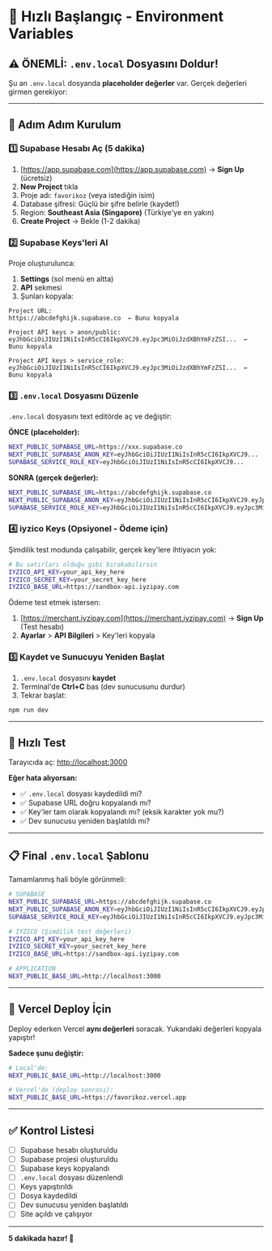 # 🚀 Hızlı Başlangıç - Environment Variables

## ⚠️ ÖNEMLİ: `.env.local` Dosyasını Doldur!

Şu an `.env.local` dosyanda **placeholder değerler** var. Gerçek değerleri girmen gerekiyor:

---

## 📝 Adım Adım Kurulum

### 1️⃣ Supabase Hesabı Aç (5 dakika)

1. [https://app.supabase.com](https://app.supabase.com) → **Sign Up** (ücretsiz)
2. **New Project** tıkla
3. Proje adı: `favorikoz` (veya istediğin isim)
4. Database şifresi: Güçlü bir şifre belirle (kaydet!)
5. Region: **Southeast Asia (Singapore)** (Türkiye'ye en yakın)
6. **Create Project** → Bekle (1-2 dakika)

### 2️⃣ Supabase Keys'leri Al

Proje oluşturulunca:

1. **Settings** (sol menü en altta)
2. **API** sekmesi
3. Şunları kopyala:

```
Project URL:
https://abcdefghijk.supabase.co  ← Bunu kopyala

Project API keys > anon/public:
eyJhbGciOiJIUzI1NiIsInR5cCI6IkpXVCJ9.eyJpc3MiOiJzdXBhYmFzZSI...  ← Bunu kopyala

Project API keys > service_role:
eyJhbGciOiJIUzI1NiIsInR5cCI6IkpXVCJ9.eyJpc3MiOiJzdXBhYmFzZSI...  ← Bunu kopyala
```

### 3️⃣ `.env.local` Dosyasını Düzenle

`.env.local` dosyasını text editörde aç ve değiştir:

**ÖNCE (placeholder):**
```bash
NEXT_PUBLIC_SUPABASE_URL=https://xxx.supabase.co
NEXT_PUBLIC_SUPABASE_ANON_KEY=eyJhbGciOiJIUzI1NiIsInR5cCI6IkpXVCJ9...
SUPABASE_SERVICE_ROLE_KEY=eyJhbGciOiJIUzI1NiIsInR5cCI6IkpXVCJ9...
```

**SONRA (gerçek değerler):**
```bash
NEXT_PUBLIC_SUPABASE_URL=https://abcdefghijk.supabase.co
NEXT_PUBLIC_SUPABASE_ANON_KEY=eyJhbGciOiJIUzI1NiIsInR5cCI6IkpXVCJ9.eyJpc3MiOiJzdXBhYmFzZSIsInJlZiI6ImFiY2RlZmdoaWprIiwicm9sZSI6ImFub24iLCJpYXQiOjE2OTg0MjM0NTYsImV4cCI6MjAxMzk5OTQ1Nn0.uzLxCXYZ12345...
SUPABASE_SERVICE_ROLE_KEY=eyJhbGciOiJIUzI1NiIsInR5cCI6IkpXVCJ9.eyJpc3MiOiJzdXBhYmFzZSIsInJlZiI6ImFiY2RlZmdoaWprIiwicm9sZSI6InNlcnZpY2Vfcm9sZSIsImlhdCI6MTY5ODQyMzQ1NiwiZXhwIjoyMDEzOTk5NDU2fQ.abcDEF123...
```

### 4️⃣ iyzico Keys (Opsiyonel - Ödeme için)

Şimdilik test modunda çalışabilir, gerçek key'lere ihtiyacın yok:

```bash
# Bu satırları olduğu gibi bırakabilirsin
IYZICO_API_KEY=your_api_key_here
IYZICO_SECRET_KEY=your_secret_key_here
IYZICO_BASE_URL=https://sandbox-api.iyzipay.com
```

Ödeme test etmek istersen:
1. [https://merchant.iyzipay.com](https://merchant.iyzipay.com) → **Sign Up** (Test hesabı)
2. **Ayarlar** > **API Bilgileri** > Key'leri kopyala

### 5️⃣ Kaydet ve Sunucuyu Yeniden Başlat

1. `.env.local` dosyasını **kaydet**
2. Terminal'de **Ctrl+C** bas (dev sunucusunu durdur)
3. Tekrar başlat:
```bash
npm run dev
```

---

## 🎯 Hızlı Test

Tarayıcıda aç: [http://localhost:3000](http://localhost:3000)

**Eğer hata alıyorsan:**
- ✅ `.env.local` dosyası kaydedildi mi?
- ✅ Supabase URL doğru kopyalandı mı?
- ✅ Key'ler tam olarak kopyalandı mı? (eksik karakter yok mu?)
- ✅ Dev sunucusu yeniden başlatıldı mı?

---

## 📋 Final `.env.local` Şablonu

Tamamlanmış hali böyle görünmeli:

```bash
# SUPABASE
NEXT_PUBLIC_SUPABASE_URL=https://abcdefghijk.supabase.co
NEXT_PUBLIC_SUPABASE_ANON_KEY=eyJhbGciOiJIUzI1NiIsInR5cCI6IkpXVCJ9.eyJpc3MiOiJzdXBhYmFzZSIsInJlZiI6ImFiY2RlZmdoaWprIiwicm9sZSI6ImFub24iLCJpYXQiOjE2OTg0MjM0NTYsImV4cCI6MjAxMzk5OTQ1Nn0.uzLxCXYZ12345abcdefGHIJKLMNOPQRSTUVWXYZ
SUPABASE_SERVICE_ROLE_KEY=eyJhbGciOiJIUzI1NiIsInR5cCI6IkpXVCJ9.eyJpc3MiOiJzdXBhYmFzZSIsInJlZiI6ImFiY2RlZmdoaWprIiwicm9sZSI6InNlcnZpY2Vfcm9sZSIsImlhdCI6MTY5ODQyMzQ1NiwiZXhwIjoyMDEzOTk5NDU2fQ.abcDEF123456ghiJKLMNOPQRSTUVWXYZ

# IYZICO (Şimdilik test değerleri)
IYZICO_API_KEY=your_api_key_here
IYZICO_SECRET_KEY=your_secret_key_here
IYZICO_BASE_URL=https://sandbox-api.iyzipay.com

# APPLICATION
NEXT_PUBLIC_BASE_URL=http://localhost:3000
```

---

## 🚀 Vercel Deploy İçin

Deploy ederken Vercel **aynı değerleri** soracak. Yukarıdaki değerleri kopyala yapıştır!

**Sadece şunu değiştir:**
```bash
# Local'de:
NEXT_PUBLIC_BASE_URL=http://localhost:3000

# Vercel'de (deploy sonrası):
NEXT_PUBLIC_BASE_URL=https://favorikoz.vercel.app
```

---

## ✅ Kontrol Listesi

- [ ] Supabase hesabı oluşturuldu
- [ ] Supabase projesi oluşturuldu
- [ ] Supabase keys kopyalandı
- [ ] `.env.local` dosyası düzenlendi
- [ ] Keys yapıştırıldı
- [ ] Dosya kaydedildi
- [ ] Dev sunucusu yeniden başlatıldı
- [ ] Site açıldı ve çalışıyor

---

**5 dakikada hazır! 🎉**

